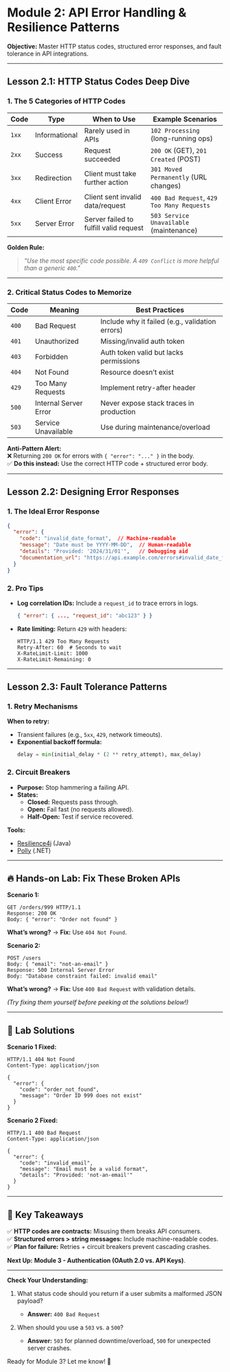 # **Module 2: API Error Handling & Resilience Patterns**  
**Objective:** Master HTTP status codes, structured error responses, and fault tolerance in API integrations.  

---

## **Lesson 2.1: HTTP Status Codes Deep Dive**  
### **1. The 5 Categories of HTTP Codes**  
| Code | Type          | When to Use                          | Example Scenarios                     |  
|------|---------------|--------------------------------------|---------------------------------------|  
| `1xx`| Informational | Rarely used in APIs                  | `102 Processing` (long-running ops)   |  
| `2xx`| Success       | Request succeeded                    | `200 OK` (GET), `201 Created` (POST)  |  
| `3xx`| Redirection   | Client must take further action      | `301 Moved Permanently` (URL changes) |  
| `4xx`| Client Error  | Client sent invalid data/request     | `400 Bad Request`, `429 Too Many Requests` |  
| `5xx`| Server Error  | Server failed to fulfill valid request | `503 Service Unavailable` (maintenance) |  

**Golden Rule:**  
> *"Use the most specific code possible. A `409 Conflict` is more helpful than a generic `400`."*  

---

### **2. Critical Status Codes to Memorize**  
| Code | Meaning                  | Best Practices                          |  
|------|--------------------------|-----------------------------------------|  
| `400`| Bad Request              | Include why it failed (e.g., validation errors) |  
| `401`| Unauthorized             | Missing/invalid auth token              |  
| `403`| Forbidden                | Auth token valid but lacks permissions  |  
| `404`| Not Found                | Resource doesn’t exist                  |  
| `429`| Too Many Requests        | Implement retry-after header            |  
| `500`| Internal Server Error    | Never expose stack traces in production |  
| `503`| Service Unavailable      | Use during maintenance/overload         |  

**Anti-Pattern Alert:**  
❌ Returning `200 OK` for errors with `{ "error": "..." }` in the body.  
✅ **Do this instead:** Use the correct HTTP code + structured error body.  

---

## **Lesson 2.2: Designing Error Responses**  
### **1. The Ideal Error Response**  
```json
{
  "error": {
    "code": "invalid_date_format",  // Machine-readable
    "message": "Date must be YYYY-MM-DD",  // Human-readable
    "details": "Provided: '2024/31/01'",   // Debugging aid
    "documentation_url": "https://api.example.com/errors#invalid_date_format"  
  }
}
```

### **2. Pro Tips**  
- **Log correlation IDs:** Include a `request_id` to trace errors in logs.  
  ```json
  { "error": { ..., "request_id": "abc123" } }
  ```
- **Rate limiting:** Return `429` with headers:  
  ```http
  HTTP/1.1 429 Too Many Requests  
  Retry-After: 60  # Seconds to wait
  X-RateLimit-Limit: 1000  
  X-RateLimit-Remaining: 0  
  ```

---

## **Lesson 2.3: Fault Tolerance Patterns**  
### **1. Retry Mechanisms**  
**When to retry:**  
- Transient failures (e.g., `5xx`, `429`, network timeouts).  
- **Exponential backoff formula:**  
  ```python
  delay = min(initial_delay * (2 ** retry_attempt), max_delay)
  ```

### **2. Circuit Breakers**  
- **Purpose:** Stop hammering a failing API.  
- **States:**  
  - **Closed:** Requests pass through.  
  - **Open:** Fail fast (no requests allowed).  
  - **Half-Open:** Test if service recovered.  

**Tools:**  
- [Resilience4j](https://resilience4j.readme.io/) (Java)  
- [Polly](https://github.com/App-vNext/Polly) (.NET)  

---

## **🔥 Hands-on Lab: Fix These Broken APIs**  
**Scenario 1:**  
```http
GET /orders/999 HTTP/1.1  
Response: 200 OK  
Body: { "error": "Order not found" }  
```  
**What’s wrong?** → **Fix:** Use `404 Not Found`.  

**Scenario 2:**  
```http
POST /users  
Body: { "email": "not-an-email" }  
Response: 500 Internal Server Error  
Body: "Database constraint failed: invalid email"  
```  
**What’s wrong?** → **Fix:** Use `400 Bad Request` with validation details.  

*(Try fixing them yourself before peeking at the solutions below!)*  

---

## **📜 Lab Solutions**  
**Scenario 1 Fixed:**  
```http
HTTP/1.1 404 Not Found  
Content-Type: application/json  

{
  "error": {
    "code": "order_not_found",
    "message": "Order ID 999 does not exist"
  }
}
```

**Scenario 2 Fixed:**  
```http
HTTP/1.1 400 Bad Request  
Content-Type: application/json  

{
  "error": {
    "code": "invalid_email",
    "message": "Email must be a valid format",
    "details": "Provided: 'not-an-email'"
  }
}
```

---

## **📌 Key Takeaways**  
✅ **HTTP codes are contracts:** Misusing them breaks API consumers.  
✅ **Structured errors > string messages:** Include machine-readable codes.  
✅ **Plan for failure:** Retries + circuit breakers prevent cascading crashes.  

**Next Up:** **Module 3 - Authentication (OAuth 2.0 vs. API Keys)**.  

---  
**Check Your Understanding:**  
1. What status code should you return if a user submits a malformed JSON payload?  
   - **Answer:** `400 Bad Request`  

2. When should you use a `503` vs. a `500`?  
   - **Answer:** `503` for planned downtime/overload, `500` for unexpected server crashes.  

Ready for Module 3? Let me know! 🚀
